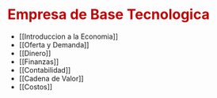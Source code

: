 # <span style="color:#c00000">Empresa de Base Tecnologica</span>

- [[Introduccion a la Economia]]
- [[Oferta y Demanda]]
- [[Dinero]]
- [[Finanzas]]
- [[Contabilidad]]
- [[Cadena de Valor]]
- [[Costos]]